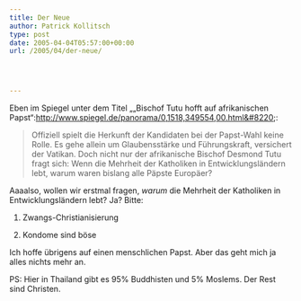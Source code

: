 ```yaml
---
title: Der Neue
author: Patrick Kollitsch
type: post
date: 2005-04-04T05:57:00+00:00
url: /2005/04/der-neue/




---
```

Eben im Spiegel unter dem Titel &#8222;&#8222;Bischof Tutu hofft auf afrikanischen Papst&#8220;:http://www.spiegel.de/panorama/0,1518,349554,00.html&#8220;: 

> Offiziell spielt die Herkunft der Kandidaten bei der Papst-Wahl keine Rolle. Es gehe allein um Glaubensstärke und Führungskraft, versichert der Vatikan. Doch nicht nur der afrikanische Bischof Desmond Tutu fragt sich: Wenn die Mehrheit der Katholiken in Entwicklungsländern lebt, warum waren bislang alle Päpste Europäer?

Aaaalso, wollen wir erstmal fragen, _warum_ die Mehrheit der Katholiken in Entwicklungsländern lebt? Ja? Bitte:

1. Zwangs-Christianisierung
  
2. Kondome sind böse

Ich hoffe übrigens auf einen menschlichen Papst. Aber das geht mich ja alles nichts mehr an.

PS: Hier in Thailand gibt es 95% Buddhisten und 5% Moslems. Der Rest sind Christen.